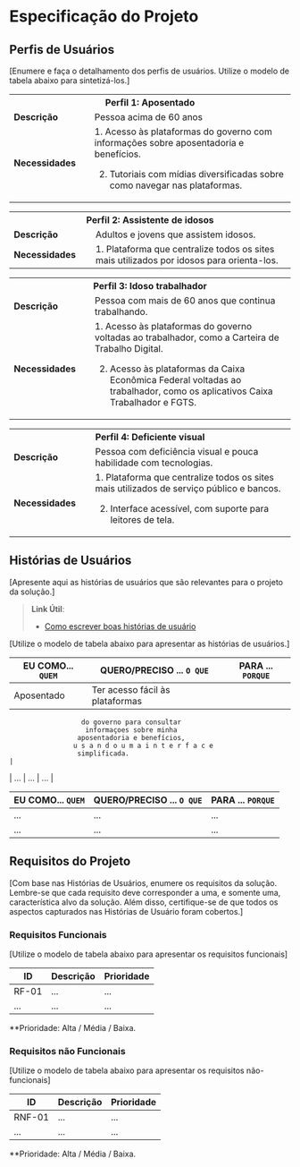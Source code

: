 # Especificação do Projeto

## Perfis de Usuários

[Enumere e faça o detalhamento dos perfis de usuários. Utilize o modelo de tabela abaixo para sintetizá-los.]

<table>
<tbody>
<tr align=center>
<th colspan="2">Perfil 1: Aposentado</th>
</tr>
<tr>
<td width="150px"><b>Descrição</b></td>
<td width="600px">Pessoa acima de 60 anos 
</td>
</tr>
<tr>
<td><b>Necessidades</b></td>
<td>
  1. Acesso às plataformas do governo com informações sobre
aposentadoria e benefícios.

  2. Tutoriais com mídias diversificadas sobre como navegar nas
plataformas.</td>
</tr>
</tbody>
</table>

<table>
<tbody>
<tr align=center>
<th colspan="2">Perfil 2: Assistente de idosos </th>
</tr>
<tr>
<td width="150px"><b>Descrição</b></td>
<td width="600px">Adultos e jovens que assistem idosos.</td>
</tr>
<tr>
<td><b>Necessidades</b></td>
<td>1. Plataforma que centralize todos os sites mais utilizados por idosos para
orienta-los.</td>
</tr>
</tbody>
</table>

<table>
<tbody>
<tr align=center>
<th colspan="2">Perfil 3: Idoso trabalhador </th>
</tr>
<tr>
<td width="150px"><b>Descrição</b></td>
<td width="600px">Pessoa com mais de 60 anos que continua trabalhando.</td>
</tr>
<tr>
<td><b>Necessidades</b></td>
<td>
  1. Acesso às plataformas do governo voltadas ao trabalhador, como a
Carteira de Trabalho Digital.

  2. Acesso às plataformas da Caixa Econômica Federal voltadas ao
trabalhador, como os aplicativos Caixa Trabalhador e FGTS.</td>
</tr>
</tbody>
</table>

<table>
<tbody>
<tr align=center>
<th colspan="2">Perfil 4: Deficiente visual </th>
</tr>
<tr>
<td width="150px"><b>Descrição</b></td>
<td width="600px">Pessoa com deficiência visual e pouca habilidade com tecnologias.</td>
</tr>
<tr>
<td><b>Necessidades</b></td>
<td>  1. Plataforma que centralize todos os sites mais utilizados de serviço
público e bancos.

  2. Interface acessível, com suporte para leitores de tela.</td>
</tr>
</tbody>
</table>

## Histórias de Usuários

[Apresente aqui as histórias de usuários que são relevantes para o projeto da solução.]

> **Link Útil**:
> - [Como escrever boas histórias de usuário](https://medium.com/vertice/como-escrever-boas-users-stories-hist%C3%B3rias-de-usu%C3%A1rios-b29c75043fac)

[Utilize o modelo de tabela abaixo para apresentar as histórias de usuários.]

|EU COMO... `QUEM`   | QUERO/PRECISO ... `O QUE` |PARA ... `PORQUE`                 |
|--------------------|---------------------------|----------------------------------|
| Aposentado         | Ter acesso fácil às plataformas
                      do governo para consultar
                       informaçoes sobre minha
                     aposentadoria e benefícios,
                    u s a n d o u m a i n t e r f a c e
                     simplificada.                                                   |
| ...                | ...                       | ...                              |



|EU COMO... `QUEM`   | QUERO/PRECISO ... `O QUE` |PARA ... `PORQUE`                 |
|--------------------|---------------------------|----------------------------------|
| ...                | ...                       | ...                              |
| ...                | ...                       | ...                              |

## Requisitos do Projeto

[Com base nas Histórias de Usuários, enumere os requisitos da solução. Lembre-se que cada requisito deve corresponder a uma, e somente uma, característica alvo da solução. Além disso, certifique-se de que todos os aspectos capturados nas Histórias de Usuário foram cobertos.]

### Requisitos Funcionais

[Utilize o modelo de tabela abaixo para apresentar os requisitos funcionais]

|ID    | Descrição                | Prioridade |
|-------|---------------------------------|----|
| RF-01 |  ...                    | ...   | 
|  ...  |  ...                    | ...   |

**Prioridade: Alta / Média / Baixa. 

### Requisitos não Funcionais

[Utilize o modelo de tabela abaixo para apresentar os requisitos não-funcionais]

|ID      | Descrição               |Prioridade |
|--------|-------------------------|----|
| RNF-01 |  ...                    | ...   | 
| ...    |  ...                    | ...   | 

**Prioridade: Alta / Média / Baixa. 

